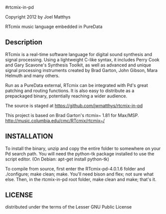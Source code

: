 #rtcmix-in-pd

Copyright 2012 by Joel Matthys

RTcmix music language embedded in PureData

## Description

RTcmix is a real-time software language for digital sound synthesis and signal processing. Using a lightweight C-like syntax, it includes Perry Cook and Gary Scavone's Synthesis Toolkit, as well as advanced and unique signal processing instruments created by Brad Garton, John Gibson, Mara Helmuth and many others.

Run as a PureData external, RTcmix can be integrated with Pd's great patching and routing functions. It is also easy to distribute as a prepackaged binary, potentially reaching a wider audience.

The source is staged at https://github.com/jwmatthys/rtcmix-in-pd

This project is based on Brad Garton's rtcmix~ 1.81 for Max/MSP.
http://music.columbia.edu/cmc/RTcmix/rtcmix~/

## INSTALLATION

To install the binary, unzip and copy the entire folder to somewhere on your Pd search path. You will need the python-tk package installed to use the script editor. (On Debian: apt-get install python-tk)

To compile from source, first enter the RTcmix-pd-4.0.1.6 folder and ./configure; make clean; make. You'll need bison and flex; not sure what else.
Then, in the rtcmix-in-pd root folder, make clean and make; that's it.

## LICENSE
distributed under the terms of the Lesser GNU Public License
